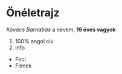 # Önéletrajz

*Kovács Barnabás* a nevem, **19 éves vagyok**
1. 100% angol civ
2. info

- Foci
- Filmek
